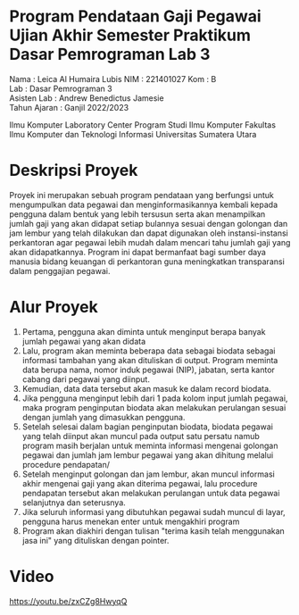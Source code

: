 # Program Pendataan Gaji Pegawai Ujian Akhir Semester Praktikum Dasar Pemrograman Lab 3
Nama : Leica Al Humaira Lubis 
NIM : 221401027
Kom : B  
Lab : Dasar Pemrograman 3  
Asisten Lab : Andrew Benedictus Jamesie  
Tahun Ajaran : Ganjil 2022/2023  

Ilmu Komputer Laboratory Center
Program Studi Ilmu Komputer
Fakultas Ilmu Komputer dan Teknologi Informasi
Universitas Sumatera Utara

# Deskripsi Proyek
Proyek ini merupakan sebuah program pendataan yang berfungsi untuk mengumpulkan data pegawai dan menginformasikannya kembali kepada pengguna dalam bentuk yang lebih tersusun serta akan menampilkan jumlah gaji yang akan didapat setiap bulannya sesuai dengan golongan dan jam lembur yang telah dilakukan dan dapat digunakan oleh instansi-instansi perkantoran agar pegawai lebih mudah dalam mencari tahu jumlah gaji yang akan didapatkannya. Program ini dapat bermanfaat bagi sumber daya manusia bidang keuangan di perkantoran guna meningkatkan transparansi dalam penggajian pegawai.

# Alur Proyek
1. Pertama, pengguna akan diminta untuk menginput berapa banyak jumlah pegawai yang akan didata
2. Lalu, program akan meminta beberapa data sebagai biodata sebagai informasi tambahan yang akan dituliskan di output. Program meminta data berupa nama, nomor induk pegawai (NIP), jabatan, serta kantor cabang dari pegawai yang diinput.
3. Kemudian, data data tersebut akan masuk ke dalam record biodata.
4. Jika pengguna menginput lebih dari 1 pada kolom input jumlah pegawai, maka program penginputan biodata akan melakukan perulangan sesuai dengan jumlah yang dimasukkan pengguna.
5. Setelah selesai dalam bagian penginputan biodata, biodata pegawai yang telah diinput akan muncul pada output satu persatu namub program masih berjalan untuk meminta informasi mengenai golongan pegawai dan jumlah jam lembur pegawai yang akan dihitung melalui procedure pendapatan/
6. Setelah menginput golongan dan jam lembur, akan muncul informasi akhir mengenai gaji yang akan diterima pegawai, lalu procedure pendapatan tersebut akan melakukan perulangan untuk data pegawai selanjutnya dan seterusnya.
7. Jika seluruh informasi yang dibutuhkan pegawai sudah muncul di layar, pengguna harus menekan enter untuk mengakhiri program
8. Program akan diakhiri dengan tulisan "terima kasih telah menggunakan jasa ini" yang dituliskan dengan pointer.

# Video
https://youtu.be/zxCZg8HwyqQ
